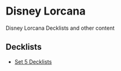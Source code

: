 # Disney Lorcana

Disney Lorcana Decklists and other content

## Decklists

- [Set 5 Decklists](decklists/set%205%20shimmering%20skies/README.md)
